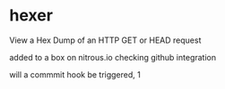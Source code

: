 hexer
=====

View a Hex Dump of an HTTP GET or HEAD request

added to a box on nitrous.io checking github integration

will a commmit hook be triggered, 1
